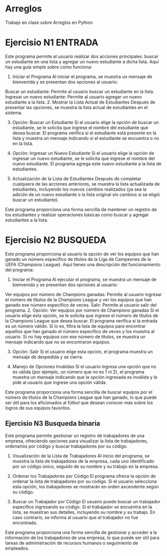 # Arreglos
Trabajo en clase sobre Arreglos en Python

# Ejercisio N1 ENTRADA

Este programa permite al usuario realizar dos acciones principales: buscar un estudiante en una lista y agregar un nuevo estudiante a dicha lista. Aquí hay una guía simple sobre cómo funciona:

1. Iniciar el Programa
Al iniciar el programa, se muestra un mensaje de bienvenida y se presentan dos opciones al usuario:

Buscar un estudiante: Permite al usuario buscar un estudiante en la lista.
Ingresar un nuevo estudiante: Permite al usuario agregar un nuevo estudiante a la lista.
2. Mostrar la Lista Actual de Estudiantes
Después de presentar las opciones, se muestra la lista actual de estudiantes en el sistema.

3. Opción: Buscar un Estudiante
Si el usuario elige la opción de buscar un estudiante, se le solicita que ingrese el nombre del estudiante que desea buscar. El programa verifica si el estudiante está presente en la lista y muestra un mensaje indicando si el estudiante se encuentra o no en la lista.

4. Opción: Ingresar un Nuevo Estudiante
Si el usuario elige la opción de ingresar un nuevo estudiante, se le solicita que ingrese el nombre del nuevo estudiante. El programa agrega este nuevo estudiante a la lista de estudiantes.

5. Actualización de la Lista de Estudiantes
Después de completar cualquiera de las acciones anteriores, se muestra la lista actualizada de estudiantes, incluyendo los nuevos cambios realizados (ya sea la adición de un nuevo estudiante o la lista original sin cambios si se eligió buscar un estudiante).

Este programa proporciona una forma sencilla de mantener un registro de los estudiantes y realizar operaciones básicas como buscar y agregar estudiantes a la lista.

# Ejercisio N2 BUSQUEDA 
Este programa proporciona al usuario la opción de ver los equipos que han ganado un número específico de títulos de la Liga de Campeones de la UEFA (Champions League). Aquí tienes una descripción del funcionamiento del programa:

1. Iniciar el Programa
Al ejecutar el programa, se muestra un mensaje de bienvenida y se presentan dos opciones al usuario:

Ver equipos por número de Champions ganadas: Permite al usuario ingresar el número de títulos de la Champions League y ver los equipos que han ganado ese número específico de veces.
Salir: Permite al usuario salir del programa.
2. Opción: Ver equipos por número de Champions ganadas
Si el usuario elige esta opción, se le solicita que ingrese el número de títulos de la Champions League que desea buscar. El programa verifica si la entrada es un número válido. Si lo es, filtra la lista de equipos para encontrar aquellos que han ganado el número específico de veces y los muestra al usuario. Si no hay equipos con ese número de títulos, se muestra un mensaje indicando que no se encontraron equipos.

3. Opción: Salir
Si el usuario elige esta opción, el programa muestra un mensaje de despedida y se cierra.

4. Manejo de Opciones Inválidas
Si el usuario ingresa una opción que no es válida (por ejemplo, un número que no es 1 ni 2), el programa muestra un mensaje indicando que la opción ingresada es inválida y le pide al usuario que ingrese una opción válida.

Este programa proporciona una forma sencilla de buscar equipos por el número de títulos de la Champions League que han ganado, lo que puede ser útil para los aficionados al fútbol que desean conocer más sobre los logros de sus equipos favoritos.

## Ejercisio N3 Busqueda binaria 
Este programa permite gestionar un registro de trabajadores de una empresa, ofreciendo opciones para visualizar la lista de trabajadores, ordenarlos por código y buscar trabajadores por su código.

1. Visualización de la Lista de Trabajadores
Al inicio del programa, se muestra la lista de trabajadores de la empresa, cada uno identificado por un código único, seguido de su nombre y su trabajo en la empresa.

2. Ordenar los Trabajadores por Código
El programa ofrece la opción de ordenar la lista de trabajadores por su código. Si el usuario selecciona esta opción, los trabajadores se mostrarán en orden ascendente según su código.

3. Buscar un Trabajador por Código
El usuario puede buscar un trabajador específico ingresando su código. Si el trabajador se encuentra en la lista, se muestran sus detalles, incluyendo su nombre y su trabajo. En caso contrario, se informa al usuario que el trabajador no fue encontrado.

Este programa proporciona una forma sencilla de gestionar y acceder a la información de los trabajadores de una empresa, lo que puede ser útil para tareas de administración de recursos humanos o seguimiento de empleados.





